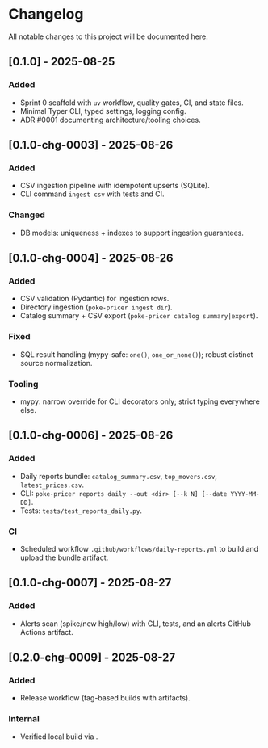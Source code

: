 # Changelog

All notable changes to this project will be documented here.

## [0.1.0] - 2025-08-25
### Added
- Sprint 0 scaffold with `uv` workflow, quality gates, CI, and state files.
- Minimal Typer CLI, typed settings, logging config.
- ADR #0001 documenting architecture/tooling choices.

## [0.1.0-chg-0003] - 2025-08-26
### Added
- CSV ingestion pipeline with idempotent upserts (SQLite).
- CLI command `ingest csv` with tests and CI.
### Changed
- DB models: uniqueness + indexes to support ingestion guarantees.

## [0.1.0-chg-0004] - 2025-08-26
### Added
- CSV validation (Pydantic) for ingestion rows.
- Directory ingestion (`poke-pricer ingest dir`).
- Catalog summary + CSV export (`poke-pricer catalog summary|export`).

### Fixed
- SQL result handling (mypy-safe: `one()`, `one_or_none()`); robust distinct source normalization.

### Tooling
- mypy: narrow override for CLI decorators only; strict typing everywhere else.

## [0.1.0-chg-0006] - 2025-08-26
### Added
- Daily reports bundle: `catalog_summary.csv`, `top_movers.csv`, `latest_prices.csv`.
- CLI: `poke-pricer reports daily --out <dir> [--k N] [--date YYYY-MM-DD]`.
- Tests: `tests/test_reports_daily.py`.

### CI
- Scheduled workflow `.github/workflows/daily-reports.yml` to build and upload the bundle artifact.

## [0.1.0-chg-0007] - 2025-08-27
### Added
- Alerts scan (spike/new high/low) with CLI, tests, and an alerts GitHub Actions artifact.

## [0.2.0-chg-0009] - 2025-08-27
### Added
- Release workflow (tag-based builds with artifacts).
### Internal
- Verified local build via .
